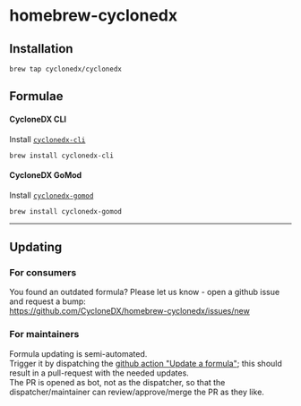 # homebrew-cyclonedx

## Installation

```shell
brew tap cyclonedx/cyclonedx
```

## Formulae

#### CycloneDX CLI

Install [`cyclonedx-cli`](https://github.com/CycloneDX/cyclonedx-cli?tab=readme-ov-file#readme)

```shell
brew install cyclonedx-cli
```

#### CycloneDX GoMod

Install [`cyclonedx-gomod`](https://github.com/CycloneDX/cyclonedx-gomod?tab=readme-ov-file#readme)

```shell
brew install cyclonedx-gomod
```

----

## Updating

### For consumers

You found an outdated formula? Please let us know - open a github issue and request a bump:  
<https://github.com/CycloneDX/homebrew-cyclonedx/issues/new>

### For maintainers

Formula updating is semi-automated.  
Trigger it by dispatching the [github action "Update a formula"](https://github.com/CycloneDX/homebrew-cyclonedx/actions/workflows/update-formula.yml); this should result in a pull-request with the needed updates.  
The PR is opened as bot, not as the dispatcher, so that the dispatcher/maintainer can review/approve/merge the PR as they like. 
